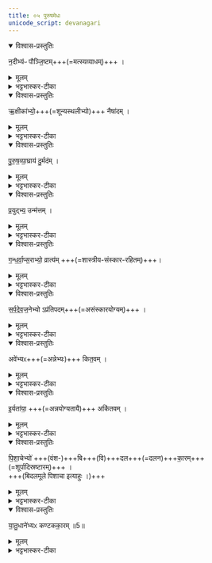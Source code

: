```yaml
---
title: ०५ पुरुषमेधः  
unicode_script: devanagari
---
```



<details open><summary>विश्वास-प्रस्तुतिः</summary>

न॒दीभ्य॑ᳶ पौञ्जि॒ष्टम्+++(=मत्स्यव्याधम्)+++ । 
</details>

<details><summary>मूलम्</summary>

न॒दीभ्य॑ᳶ पौञ्जि॒ष्टम् ।
</details>

<details><summary>भट्टभास्कर-टीका</summary>

1नदीभ्यः पौञ्जिष्टं कैवर्तम्, यो नदीर्न मुञ्चति ।
</details>

<details open><summary>विश्वास-प्रस्तुतिः</summary>

ऋ॒क्षीका॑भ्यो॒+++(=शून्यस्थलीभ्यो)+++ नैषा॑दम् । 
</details>

<details><summary>मूलम्</summary>

ऋ॒ख्षीका॑भ्यो॒ नैषा॑दम् ।
</details>

<details><summary>भट्टभास्कर-टीका</summary>

ऋक्षीकाभ्यः शून्यस्थलीभ्यः । छान्दसं दीर्घत्वम् । नैषादम् । स्वार्थिकोऽञ् । स हि सर्वार्थशून्यः ।
</details>

<details open><summary>विश्वास-प्रस्तुतिः</summary>

पु॒रु॒ष॒व्या॒घ्राय॑ दु॒र्मद॑म् ।
</details>

<details><summary>मूलम्</summary>

पु॒रु॒ष॒व्या॒घ्राय॑ दु॒र्मद॑म् ।
</details>

<details><summary>भट्टभास्कर-टीका</summary>

पुरुषव्याघ्राय व्याघ्रवन्मूर्खाचारः पुरुषव्याघ्रः तस्मै दुर्मदं अस्थानमदम् ।
</details>

<details open><summary>विश्वास-प्रस्तुतिः</summary>

प्र॒युद्भ्य॒ उन्म॑त्तम् ।
</details>

<details><summary>मूलम्</summary>

प्र॒युद्भ्य॒ उन्म॑त्तम् ।
</details>

<details><summary>भट्टभास्कर-टीका</summary>

प्रयुद्भ्यः प्रकर्षेण योद्धृभ्यः उन्मत्तं उन्मादिनं, स हि सर्वं प्रबाधते ।
</details>

<details open><summary>विश्वास-प्रस्तुतिः</summary>

ग॒न्ध॒र्वा॒प्स॒राभ्यो॒ व्रात्य॑म् +++(=शास्त्रीय-संस्कार-रहितम्)+++। 
</details>

<details><summary>मूलम्</summary>

ग॒न्ध॒र्वा॒फ्स॒राभ्यो॒ व्रात्य॑म् ।
</details>

<details><summary>भट्टभास्कर-टीका</summary>

गन्धर्वाप्सराभ्यः, अप्सरसां अन्त्यलोपश्छान्दसः । व्रात्यं पतितसावित्रीकं त्रैवर्णिकेम्यो निकृष्टम् ।
</details>

<details open><summary>विश्वास-प्रस्तुतिः</summary>

स॒र्प॒दे॒व॒ज॒नेभ्यो ऽप्र॑तिपदम्+++(=असंस्कारयोग्यम्)+++ । 
</details>

<details><summary>मूलम्</summary>

स॒र्प॒दे॒व॒ज॒नेभ्योऽप्र॑तिपदम् ।
</details>

<details><summary>भट्टभास्कर-टीका</summary>

सर्पदेवजनेभ्यः सर्पेम्यः, देवानां गुणभूतेभ्यो गन्धर्वेभ्यश्च अप्रतिपदं अप्रतिपत्तारं मूढम् । कर्तरि क्विप् ।
</details>

<details open><summary>विश्वास-प्रस्तुतिः</summary>

अवे॑भ्यᳵ+++(=अन्नेभ्यः)+++ कित॒वम् ।
</details>

<details><summary>मूलम्</summary>

अवे॑भ्यᳵ कित॒वम् ।
</details>

<details><summary>भट्टभास्कर-टीका</summary>

अवेभ्यः अवोभ्यः अन्नेभ्यः । अन्त्यलोपश्छान्दसः । कितवं द्यूतसक्तं अन्नार्थितया ।
</details>

<details open><summary>विश्वास-प्रस्तुतिः</summary>

इ॒र्यता॑या॒ +++(=अन्नयोग्यतायै)+++ अकि॑तवम् । 
</details>

<details><summary>मूलम्</summary>

इ॒र्यता॑या॒ अकि॑तवम् ।
</details>

<details><summary>भट्टभास्कर-टीका</summary>

इर्यतायै इरा अन्नं तत्र साधुः इर्यः तद्भावाय अकितवं कितवसदृशम्, स ह्यन्नसमृद्धो भूयासमिति कितववद्वर्तते ।
</details>

<details open><summary>विश्वास-प्रस्तुतिः</summary>

पि॒शा॒चेभ्यो॑ +++(वंश-)+++बि+++(वि)+++दल+++(=दलन)+++का॒रम्+++(=शूर्पादिस्रष्टारम्)+++ ।  
+++(बिदलमूले पिशाचा इत्याहुः ।)+++
</details>

<details><summary>मूलम्</summary>

पि॒शा॒चेभ्यो॑ बिदलका॒रम् ।
</details>

<details><summary>भट्टभास्कर-टीका</summary>

पिशाचेभ्यो बिदलकारं बिदलमयानां कर्तारम् ।
बिदलमूले पिशाचा इत्याहुः । पिशाचकल्पो वा बिदलकारः ।
</details>

<details open><summary>विश्वास-प्रस्तुतिः</summary>

या॒तु॒धाने॑भ्यᳵ कण्टकका॒रम् ॥5॥  
</details>

<details><summary>मूलम्</summary>

या॒तु॒धाने॑भ्यᳵ कण्टकका॒रम् ॥5॥  
</details>

<details><summary>भट्टभास्कर-टीका</summary>

यातुधानेभ्यो रक्षोभ्यः कण्टककारं सूच्यादिकारी शिल्पी यातुधानवत् क्षुद्रोपद्रवकारी ॥

इति तृतीये चतुर्थे पञ्चमोऽनुवाकः ॥  

</details>


